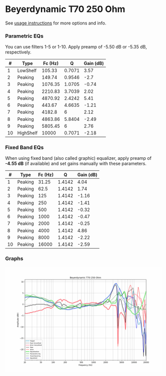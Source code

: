 # Beyerdynamic T70 250 Ohm
See [usage instructions](https://github.com/jaakkopasanen/AutoEq#usage) for more options and info.

### Parametric EQs
You can use filters 1-5 or 1-10. Apply preamp of -5.50 dB or -5.35 dB, respectively.

|   # | Type      |   Fc (Hz) |      Q |   Gain (dB) |
|-----|-----------|-----------|--------|-------------|
|   1 | LowShelf  |    105.33 | 0.7071 |        3.57 |
|   2 | Peaking   |    149.74 | 0.9546 |       -2.7  |
|   3 | Peaking   |   1076.35 | 1.0705 |       -0.74 |
|   4 | Peaking   |   2210.83 | 3.7039 |        2.02 |
|   5 | Peaking   |   4870.92 | 2.4242 |        5.41 |
|   6 | Peaking   |    443.67 | 4.6635 |       -1.21 |
|   7 | Peaking   |   4182.8  | 6      |        2.12 |
|   8 | Peaking   |   4863.86 | 5.8404 |       -2.49 |
|   9 | Peaking   |   5805.45 | 6      |        2.76 |
|  10 | HighShelf |  10000    | 0.7071 |       -2.18 |

### Fixed Band EQs
When using fixed band (also called graphic) equalizer, apply preamp of **-4.55 dB** (if available) and set gains manually with these parameters.

|   # | Type    |   Fc (Hz) |      Q |   Gain (dB) |
|-----|---------|-----------|--------|-------------|
|   1 | Peaking |     31.25 | 1.4142 |        4.04 |
|   2 | Peaking |     62.5  | 1.4142 |        1.74 |
|   3 | Peaking |    125    | 1.4142 |       -1.16 |
|   4 | Peaking |    250    | 1.4142 |       -1.41 |
|   5 | Peaking |    500    | 1.4142 |       -0.32 |
|   6 | Peaking |   1000    | 1.4142 |       -0.47 |
|   7 | Peaking |   2000    | 1.4142 |       -0.25 |
|   8 | Peaking |   4000    | 1.4142 |        4.86 |
|   9 | Peaking |   8000    | 1.4142 |       -2.22 |
|  10 | Peaking |  16000    | 1.4142 |       -2.59 |

### Graphs
![](./Beyerdynamic%20T70%20250%20Ohm.png)
